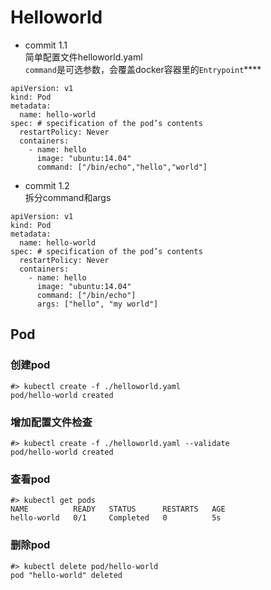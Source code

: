 # Helloworld

- commit 1.1<br>
简单配置文件helloworld.yaml<br>
`command`是可选参数，会覆盖docker容器里的`Entrypoint`****

```
apiVersion: v1
kind: Pod
metadata:
  name: hello-world
spec: # specification of the pod’s contents
  restartPolicy: Never
  containers:
    - name: hello
      image: "ubuntu:14.04"
      command: ["/bin/echo","hello","world"]
```


- commit 1.2<br>
拆分command和args

```
apiVersion: v1
kind: Pod
metadata:
  name: hello-world
spec: # specification of the pod’s contents
  restartPolicy: Never
  containers:
    - name: hello
      image: "ubuntu:14.04"
      command: ["/bin/echo"]
      args: ["hello", "my world"]
```

## Pod

### 创建pod

```
#> kubectl create -f ./helloworld.yaml
pod/hello-world created
```

### 增加配置文件检查

```
#> kubectl create -f ./helloworld.yaml --validate
pod/hello-world created
```

### 查看pod

```
#> kubectl get pods
NAME          READY   STATUS      RESTARTS   AGE
hello-world   0/1     Completed   0          5s
```

### 删除pod

```
#> kubectl delete pod/hello-world
pod "hello-world" deleted
```